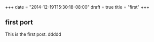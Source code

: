 +++
date = "2014-12-19T15:30:18-08:00"
draft = true
title = "first"
+++

## first port

This is the first post. 
ddddd
